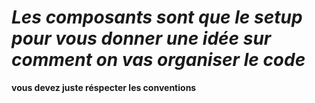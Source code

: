 # ***Les composants sont que le setup pour vous donner une idée sur comment on vas organiser le code***

**vous devez juste réspecter les conventions**